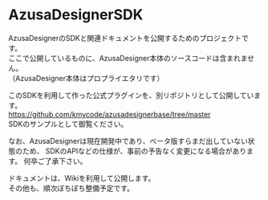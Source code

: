 # AzusaDesignerSDK
AzusaDesignerのSDKと関連ドキュメントを公開するためのプロジェクトです。  
ここで公開しているものに、AzusaDesigner本体のソースコードは含まれません。  
（AzusaDesigner本体はプロプライエタリです）

このSDKを利用して作った公式プラグインを、別リポジトリとして公開しています。  
https://github.com/kmycode/azusadesignerbase/tree/master  
SDKのサンプルとして御覧ください。

なお、AzusaDesignerは現在開発中であり、ベータ版すらまだ出していない状態のため、
SDKのAPIなどの仕様が、事前の予告なく変更になる場合があります。
何卒ご了承下さい。

ドキュメントは、Wikiを利用して公開します。  
その他も、順次ぼちぼち整備予定です。
